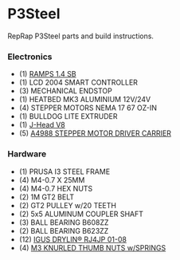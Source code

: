 # P3Steel
RepRap P3Steel parts and build instructions.

### Electronics

- (1) [RAMPS 1.4 SB](https://www.staticboards.es/productos/ramps14sb/)
- (1) LCD 2004 SMART CONTROLLER
- (3) MECHANICAL ENDSTOP
- (1) HEATBED MK3 ALUMINIUM 12V/24V
- (4) STEPPER MOTORS NEMA 17 67 OZ-IN
- (1) BULLDOG LITE EXTRUDER 
- (1) [J-Head V8](https://www.hotends.com/index.php?route=product/product&product_id=98)
- (5) [A4988 STEPPER MOTOR DRIVER CARRIER](https://www.pololu.com/product/2986)

### Hardware

- (1) PRUSA I3 STEEL FRAME
- (4) M4-0.7 X 25MM
- (4) M4-0.7 HEX NUTS
- (2) 1M GT2 BELT
- (2) GT2 PULLEY w/20 TEETH
- (2) 5x5 ALUMINUM COUPLER SHAFT
- (3) BALL BEARING B608ZZ
- (2) BALL BEARING B623ZZ
- (12) [IGUS DRYLIN® RJ4JP 01-08](http://www.igus.eu/wpck/12157/Motek14_N14_6_3_Vollkunststofflager?L=en)
- (4) [M3 KNURLED THUMB NUTS w/SPRINGS](https://www.amazon.com/gp/product/B01CTW9PTS/ref=oh_aui_detailpage_o00_s00?ie=UTF8&psc=1)
